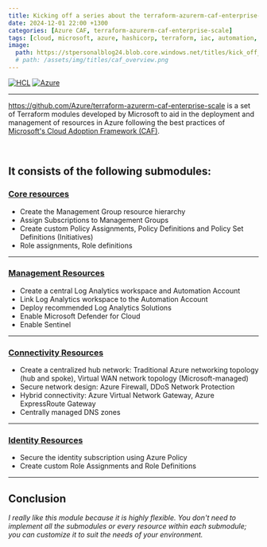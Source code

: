 ```yaml
---
title: Kicking off a series about the terraform-azurerm-caf-enterprise-scale module
date: 2024-12-01 22:00 +1300
categories: [Azure CAF, terraform-azurerm-caf-enterprise-scale]
tags: [cloud, microsoft, azure, hashicorp, terraform, iac, automation, infrastructure, security, governance, core, caf, management, policy, enterprise-scale]
image:
  path: https://stpersonalblog24.blob.core.windows.net/titles/kick_off_caf.png
  # path: /assets/img/titles/caf_overview.png
---
```


[![HCL](https://img.shields.io/badge/language-HCL-blueviolet)](https://www.terraform.io/)
[![Azure](https://img.shields.io/badge/provider-Azure-blue)](https://registry.terraform.io/providers/hashicorp/azurerm/latest)

---

<a href="https://github.com/Azure/terraform-azurerm-caf-enterprise-scale" target="_blank">https://github.com/Azure/terraform-azurerm-caf-enterprise-scale</a> is a set of Terraform modules developed by Microsoft to aid in the deployment and management of resources in Azure following the best practices of <a href="https://learn.microsoft.com/en-us/azure/cloud-adoption-framework/" target="_blank">Microsoft's Cloud Adoption Framework (CAF)</a>.

<br>

## It consists of the following submodules:
### <a href="https://github.com/Azure/terraform-azurerm-caf-enterprise-scale/wiki/%5BUser-Guide%5D-Core-Resources" target="_blank">Core resources</a>

- Create the Management Group resource hierarchy <br>
- Assign Subscriptions to Management Groups <br>
- Create custom Policy Assignments, Policy Definitions and Policy Set Definitions (Initiatives) <br>
- Role assignments, Role definitions

---

### <a href="https://github.com/Azure/terraform-azurerm-caf-enterprise-scale/wiki/%5BUser-Guide%5D-Management-Resources" target="_blank">Management Resources</a>

- Create a central Log Analytics workspace and Automation Account <br>
- Link Log Analytics workspace to the Automation Account <br>
- Deploy recommended Log Analytics Solutions <br>
- Enable Microsoft Defender for Cloud <br>
- Enable Sentinel

---

### <a href="https://github.com/Azure/terraform-azurerm-caf-enterprise-scale/wiki/%5BUser-Guide%5D-Connectivity-Resources" target="_blank">Connectivity Resources</a> 

- Create a centralized hub network: Traditional Azure networking topology (hub and spoke), Virtual WAN network topology (Microsoft-managed) <br>
- Secure network design: Azure Firewall, DDoS Network Protection <br>
- Hybrid connectivity: Azure Virtual Network Gateway, Azure ExpressRoute Gateway <br>
- Centrally managed DNS zones <br>

---

### <a href="https://github.com/Azure/terraform-azurerm-caf-enterprise-scale/wiki/%5BUser-Guide%5D-Identity-Resources" target="_blank">Identity Resources</a> 

- Secure the identity subscription using Azure Policy <br>
- Create custom Role Assignments and Role Definitions

---

## Conclusion
*I really like this module because it is highly flexible. You don't need to implement all the submodules or every resource within each submodule; you can customize it to suit the needs of your environment.*